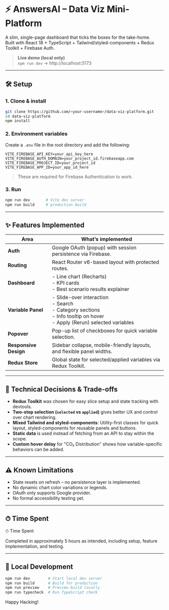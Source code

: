 # ⚡ AnswersAI – Data Viz Mini-Platform

A slim, single-page dashboard that ticks the boxes for the take-home.  
Built with React 18 + TypeScript + Tailwind/styled-components + Redux Toolkit + Firebase Auth.

> **Live demo (local only)**  
> `npm run dev` → http://localhost:5173

---

## 🛠 Setup

### 1. Clone & install

```bash
git clone https://github.com/<your-username>/data-viz-platform.git
cd data-viz-platform
npm install
```

### 2. Environment variables

Create a `.env` file in the root directory and add the following:

```env
VITE_FIREBASE_API_KEY=your_api_key_here
VITE_FIREBASE_AUTH_DOMAIN=your_project_id.firebaseapp.com
VITE_FIREBASE_PROJECT_ID=your_project_id
VITE_FIREBASE_APP_ID=your_app_id_here
```

> These are required for Firebase Authentication to work.

### 3. Run

```bash
npm run dev       # Vite dev server
npm run build     # production build
```

---

## ✨ Features Implemented

| Area | What’s implemented |
|------|---------------------|
| **Auth** | Google OAuth (popup) with session persistence via Firebase. |
| **Routing** | React Router v6-based layout with protected routes. |
| **Dashboard** | - Line chart (Recharts)<br>- KPI cards<br>- Best scenario results explainer |
| **Variable Panel** | - Slide-over interaction<br>- Search<br>- Category sections<br>- Info tooltip on hover<br>- Apply (Rerun) selected variables |
| **Popover** | Pop-up list of checkboxes for quick variable selection. |
| **Responsive Design** | Sidebar collapse, mobile-friendly layouts, and flexible panel widths. |
| **Redux Store** | Global state for selected/applied variables via Redux Toolkit. |

---

## 🤔 Technical Decisions & Trade-offs

- **Redux Toolkit** was chosen for easy slice setup and state tracking with devtools.
- **Two-step selection (`selected` vs `applied`)** gives better UX and control over chart rendering.
- **Mixed Tailwind and styled-components**: Utility-first classes for quick layout, styled-components for reusable panels and buttons.
- **Static data** is used instead of fetching from an API to stay within the scope.
- **Custom hover delay** for "CO₂ Distribution" shows how variable-specific behaviors can be added.

---

## ⚠️ Known Limitations

- State resets on refresh – no persistence layer is implemented.
- No dynamic chart color variations or legends.
- OAuth only supports Google provider.
- No formal accessibility testing yet.

---

## ⏱ Time Spent

⏱ Time Spent

Completed in approximately 5 hours as intended, including setup, feature implementation, and testing.

---

## 🧪 Local Development

```bash
npm run dev        # Start local dev server
npm run build      # Build for production
npm run preview    # Preview build locally
npm run typecheck  # Run TypeScript check
```

Happy Hacking!